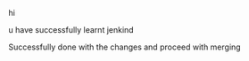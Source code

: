 hi

u have successfully learnt jenkind

Successfully done with the changes and proceed with merging
